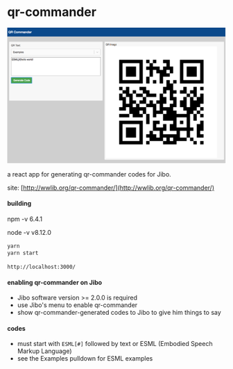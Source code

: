 # qr-commander

![qr-commander](./docs/qr-commander.png)

a react app for generating qr-commander codes for Jibo.

site: [http://wwlib.org/qr-commander/](http://wwlib.org/qr-commander/)

#### building

npm -v
6.4.1

node -v
v8.12.0

```
yarn
yarn start

http://localhost:3000/
```

#### enabling qr-commander on Jibo
- Jibo software version >= 2.0.0 is required
- use Jibo's menu to enable qr-commander
- show qr-commander-generated codes to Jibo to give him things to say


#### codes
 - must start with `ESML[#]` followed by text or ESML (Embodied Speech Markup Language)
 - see the Examples pulldown for ESML examples